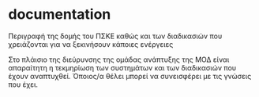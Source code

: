 # documentation
Περιγραφή της δομής του ΠΣΚΕ καθώς και των διαδικασιών που χρειάζονται για να ξεκινήσουν κάποιες ενέργειες

Στο πλάισιο της διεύρυνσης της ομάδας ανάπτυξης της ΜΟΔ είναι απαραίτητη η τεκμηρίωση των συστημάτων και των διαδικασιών που έχουν αναπτυχθεί. Όποιος/α θέλει μπορεί να συνεισφέρει με τις γνώσεις που έχει. 
